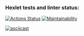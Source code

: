 ### Hexlet tests and linter status:

[![Actions Status](https://github.com/dsgnfox/frontend-project-lvl1/workflows/hexlet-check/badge.svg)](https://github.com/dsgnfox/frontend-project-lvl1/actions)
[![Maintainability](https://api.codeclimate.com/v1/badges/a99a88d28ad37a79dbf6/maintainability)](https://codeclimate.com/github/codeclimate/codeclimate/maintainability)


[![asciicast](https://asciinema.org/a/4c5GjxGIXDuOtSBX7czw4Cv1K.svg)](https://asciinema.org/a/4c5GjxGIXDuOtSBX7czw4Cv1K)
